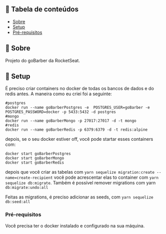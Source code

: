 ## 📝 Tabela de conteúdos

- [Sobre](#about)
- [Setup](#getting_started)
- [Pré-requisitos](#requisites)

## 🧐 Sobre <a name = "about"></a>

Projeto do goBarber da RocketSeat.

## 🏁 Setup <a name = "getting_started"></a>

É preciso criar containers no docker de todas os bancos de dados e do redis antes.
A maneira como eu criei foi a seguinte:

```
#postgres
docker run --name goBarberPostgres -e  POSTGRES_USER=goBarber -e POSTGRES_PASSWORD=docker -p 5433:5432 -d postgres
#mongo
docker run --name goBarberMongo -p 27017:27017 -d -t mongo
#redis
docker run --name goBarberRedis -p 6379:6379 -d -t redis:alpine
```

depois, se o seu docker estiver off, você pode startar esses containers com:

```
docker start goBarberPostgres
docker start goBarberMongo
docker start goBarberRedis
```

depois que você criar as tabelas com `yarn sequelize migration:create --name=create-recipient` você pode acrescentar elas to container com `yarn sequelize db:migrate`. Também é possível remover migrations com yarn `db:migrate:undo:all`

Feitas as migrations, é preciso adicionar as seeds, com `yarn sequelize db:seed:all`


### Pré-requisitos  <a name = "requisites"></a>
Você precisa ter o docker instalado e configurado na sua máquina.




